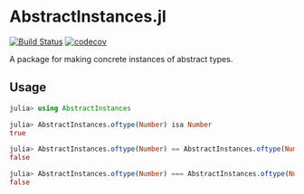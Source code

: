 # AbstractInstances.jl

[![Build Status](https://travis-ci.org/dalum/AbstractInstances.jl.svg?branch=master)](https://travis-ci.org/dalum/AbstractInstances.jl)
[![codecov](https://codecov.io/gh/dalum/AbstractInstances.jl/branch/master/graph/badge.svg)](https://codecov.io/gh/dalum/AbstractInstances.jl)

A package for making concrete instances of abstract types.

## Usage

```julia
julia> using AbstractInstances

julia> AbstractInstances.oftype(Number) isa Number
true

julia> AbstractInstances.oftype(Number) == AbstractInstances.oftype(Number)
false

julia> AbstractInstances.oftype(Number) === AbstractInstances.oftype(Number)
false
```
